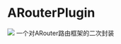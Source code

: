 # ARouterPlugin
[![](https://jitpack.io/v/waws80/ARouterPlugin.svg)](https://jitpack.io/#waws80/ARouterPlugin)
一个对ARouter路由框架的二次封装

